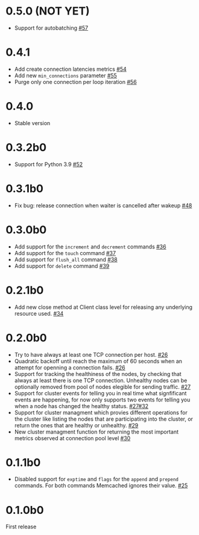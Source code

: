 0.5.0 (NOT YET)
================
- Support for autobatching [#57](https://github.com/pfreixes/emcache/pull/57)

0.4.1
======
- Add create connection latencies metrics [#54](https://github.com/pfreixes/emcache/pull/54)
- Add new `min_connections` parameter [#55](https://github.com/pfreixes/emcache/pull/55)
- Purge only one connection per loop iteration [#56](https://github.com/pfreixes/emcache/pull/56)

0.4.0
==========
- Stable version

0.3.2b0
==========
- Support for Python 3.9 [#52](https://github.com/pfreixes/emcache/pull/52)

0.3.1b0
==========
- Fix bug: release connection when waiter is cancelled after wakeup [#48](https://github.com/pfreixes/emcache/issues/48)

0.3.0b0
=======
- Add support for the `increment` and `decrement` commands [#36](https://github.com/pfreixes/emcache/pull/36)
- Add support for the `touch` command [#37](https://github.com/pfreixes/emcache/pull/37)
- Add support for `flush_all` command [#38](https://github.com/pfreixes/emcache/pull/38)
- Add support for `delete` command [#39](https://github.com/pfreixes/emcache/pull/39)

0.2.1b0
=======
- Add new close method at Client class level for releasing any underlying resource used. [#34](https://github.com/pfreixes/emcache/pull/34)

0.2.0b0
=======
- Try to have always at least one TCP connection per host. [#26](https://github.com/pfreixes/emcache/pull/26)
- Quadratic backoff until reach the maximum of 60 seconds when an attempt for openning a connection
  fails. [#26](https://github.com/pfreixes/emcache/pull/26)
- Support for tracking the healthiness of the nodes, by checking that always at least there is
  one TCP connection. Unhealthy nodes can be optionally removed from pool of nodes elegible for sending
  traffic. [#27](https://github.com/pfreixes/emcache/pull/27)
- Support for cluster events for telling you in real time what signfificant events are happening,
  for now only supports two events for telling you when a node has changed the healthy status. [#27](https://github.com/pfreixes/emcache/pull/27)[#32](https://github.com/pfreixes/emcache/pull/32)
- Support for cluster managment which provies different operations for the cluster like listing the nodes
  that are participating into the cluster, or return the ones that are healthy or unhealthy. [#29](https://github.com/pfreixes/emcache/pull/29)
- New cluster managment function for returning the most important metrics observed at connection pool
  level [#30](https://github.com/pfreixes/emcache/pull/30)

0.1.1b0
=======
- Disabled support for `exptime` and `flags` for the `append` and `prepend` commands. For both commands
  Memcached ignores their value. [#25](https://github.com/pfreixes/emcache/pull/25)

0.1.0b0
=======
First release
